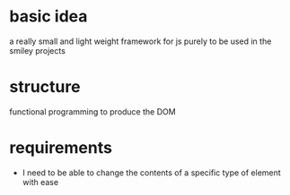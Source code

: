 # basic idea
a really small and light weight framework for js purely to be used in the smiley projects

# structure
functional programming to produce the DOM

# requirements
- I need to be able to change the contents of a specific type of element with ease